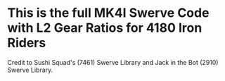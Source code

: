 # This is the full MK4I Swerve Code with L2 Gear Ratios for 4180 Iron Riders
Credit to Sushi Squad's (7461) Swerve Library and Jack in the Bot (2910) Swerve Library.
